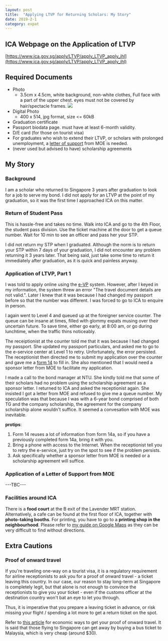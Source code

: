 ```yaml
---
layout: post
title:  "Applying LTVP for Returning Scholars: My Story"
date: 2019-2-1
category: expat
---
```

## ICA Webpage on the Application of LTVP
[https://www.ica.gov.sg/apply/LTVP/apply_LTVP_apply_ihl](https://www.ica.gov.sg/apply/LTVP/apply_LTVP_apply_ihl)

## Required Documents
* Photo
  * 3.5cm x 4.5cm, white background, non-white clothes, Full face with a part of the upper chest. eyes must not be covered by hair/spectacle frames. 
  ![](/organizedchaos/public/portrait.png)
* Digital Photo
  * 400 x 514, jpg format, size <= 60kB
* Graduation certificate
* Passport biodata page. must have at least 6-month validity.
* D/E card (for those on tourist visa)
* For graduates who wish to extend their LTVP, or scholars with prolonged unemployment, a [letter of support](https://tgonline.moe.gov.sg/docs/F-UnemploymentAndLTVP%20Extension.pdf) from MOE is needed.
* (never used but advised to have) scholarship agreements

## My Story

### Background
I am a scholar who returned to Singapore 3 years after graduation to look for a job to serve my bond. I did not apply for an LTVP at the point of my graduation, so it was the first time I approached ICA on this matter.

### Return of Student Pass
This is hassle-free and takes no time. Walk into ICA and go to the 4th Floor, the student pass division. Use the ticket machine at the door to get a queue number. Wait for 10 min to see an officer and pass her your STP.

I did not return my STP when I graduated. Although the norm is to return your STP within 7 days of your graduation, I did not encounter any problem returning it 3 years later. That being said, just take some time to return it immediately after graduation, as it is quick and painless anyway.

### Application of LTVP, Part 1
I was told to apply online using the [e-VP](https://eservices.ica.gov.sg/esvclandingpage/evp) system. However, after I keyed in my information, the system threw an error "The travel document details are not valid.". Later I knew that it was because I had changed my passport before so that the number was different. I was forced to go to ICA to enquire in person.

I again went to Level 4 and queued up at the foreigner service counter. The queue can be insane at times, filled with glommy expats musing over their uncertain future. To save time, either go early, at 8:00 am, or go during lunchtime, when the traffic thins noticeably.

The receiptionist at the counter told me that it was because I had changed my passport. She updated my passport particulars, and asked me to go to the e-service center at Level 1 to retry. Unfortunately, the error persisted. The receptionist then directed me to submit my application over the counter and gave me a [form 14](https://www.ica.gov.sg/cms/files/forms/Form14.pdf) to fill in. She also mentioned that I would need a sponsor letter from MOE to facilitate my application.

I made a call to the bond manager at NTU. She kindly told me that some of their scholars had no problem using the scholarship agreement as a sponsor letter. I returned to ICA and asked the receptionist again. She insisted I got a letter from MOE and refused to give me a queue number. My speculation was that because I was with a 6-year bond comprised of both TG and the company scholarship, the agreement for the company scholarship alone wouldn't suffice. It seemed a convesation with MOE was inevitable.

__protips__: 
1. Form 14 reuses a lot of information from form 14a, so if you have a previously completed form 14a, bring it with you. 
2. Bring a phone with access to the Internet. When the receptionist tell you to retry the e-service, just try on the spot to see if the problem persists. 
3. Ask specifically whether a sponsor letter from MOE is needed or a scholarship agreement will suffice. 


### Application of a Letter of Support from MOE
---TBC---

### Facilities around ICA
There is a **food court** at the B exit of the Lavender MRT station. Alternatively, a cafe can be found at the first floor of ICA, together with **photo-taking booths**. For printing, you have to go to a **printing shop in the neighbourhood**. Please refer to [my guide on Google Maps](https://goo.gl/maps/484idruqves) as they can be very difficult to find without directions.

## Extra Cautions
### Proof of onward travel
If you're traveling one-way on a tourist visa, it is a regulatory requirement for airline receptionists to ask you for a proof of onward travel - a ticket leaving this country. In our case, our reason to stay long-term at Singapore is completely legit, but that alone is not enough to convince the receptionists to give you your ticket - even if the customs officer at the destination country won't bat an eye to let you through. 

Thus, it is imperative that you prepare a leaving ticket in advance, or risk missing your flight / spending a lot more to get a return ticket on the spot.

Refer to [this article](https://expertvagabond.com/proof-of-onward-travel/) for economic ways to get your proof of onward travel. It is said that those flying to Singapore can get away by buying a bus ticket to Malaysia, which is very cheap (around $30).
